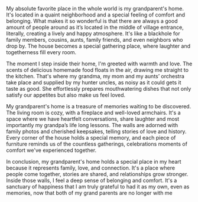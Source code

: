 
My absolute favorite place in the whole world is my grandparent's home. It's located in a quaint neighborhood and a special feeling of comfort and belonging. What makes it so wonderful is that there are always a good amount of people around as it’s located in the middle of village entrance, literally, creating a lively and happy atmosphere. It's like a blackhole for family members, cousins, aunts, family friends, and even neighbors who drop by. The house becomes a special gathering place, where laughter and togetherness fill every room.

The moment I step inside their home, I'm greeted with warmth and love. The scents of delicious homemade food floats in the air, drawing me straight to the kitchen. That's where my grandma, my mom and my aunts’ orchestra take place and supplied by my hunter uncles, as noisy as it could gets it taste as good. She effortlessly prepares mouthwatering dishes that not only satisfy our appetites but also make us feel loved.

My grandparent's home is a treasure of memories waiting to be discovered. The living room is cozy, with a fireplace and well-loved armchairs. It's a space where we have heartfelt conversations, share laughter and most importantly my grandpa’s life long lessons. The walls are adorned with family photos and cherished keepsakes, telling stories of love and history. Every corner of the house holds a special memory, and each piece of furniture reminds us of the countless gatherings, celebrations moments of comfort we've experienced together.

In conclusion, my grandparent's home holds a special place in my heart because it represents family, love, and connection. It's a place where people come together, stories are shared, and relationships grow stronger. Inside those walls, I feel a deep sense of belonging and comfort. It's a sanctuary of happiness that I am truly grateful to had it as my own, even as memories, now that both of my grand parents are no longer with me